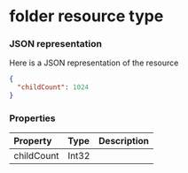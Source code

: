 # folder resource type



### JSON representation

Here is a JSON representation of the resource

```json
{
  "childCount": 1024
}

```
### Properties
| Property	   | Type	|Description|
|:---------------|:--------|:----------|
|childCount|Int32||
<!-- uuid: c7f1f0f8-c364-46f0-9bcd-e8cd717afeaf\n2015-10-09 15:13:50 UTC -->